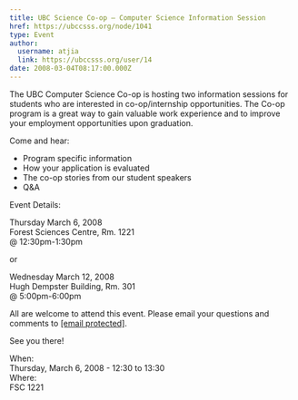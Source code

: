 ```yaml
---
title: UBC Science Co-op – Computer Science Information Session  
href: https://ubccsss.org/node/1041
type: Event
author:
  username: atjia
  link: https://ubccsss.org/user/14
date: 2008-03-04T08:17:00.000Z
---
```


<div class="field field-name-body field-type-text-with-summary field-label-hidden"><div class="field-items"><div class="field-item even"><p>The UBC Computer Science Co-op is hosting two information sessions for students who are interested in co-op/internship opportunities.  The Co-op program is a great way to gain valuable work experience and to improve your employment opportunities upon graduation. </p>
<p>Come and hear:</p>
<ul>
<li>Program specific information
</li><li>How your application is evaluated
</li><li>The co-op stories from our student speakers
</li><li>Q&amp;A
</li></ul>
<p>Event Details: </p>
<p>Thursday March 6, 2008<br>
Forest Sciences Centre, Rm. 1221<br>
@ 12:30pm-1:30pm </p>
<p>or </p>
<p>Wednesday March 12, 2008<br>
Hugh Dempster Building, Rm. 301<br>
@ 5:00pm-6:00pm </p>
<p>All are welcome to attend this event.  Please email your questions and comments to <a href="/cdn-cgi/l/email-protection#ee8d9d8d81819eae8d9dc09b8c8dc08d8f"><span class="__cf_email__" data-cfemail="711202121e1e013112025f0413125f1210">[email&#xA0;protected]</span></a>.</p>
<p>See you there!  </p>
</div></div></div><div class="field field-name-field-dates field-type-datetime field-label-above"><div class="field-label">When:&#xA0;</div><div class="field-items"><div class="field-item even"><span class="date-display-single">Thursday, March 6, 2008 - <span class="date-display-range"><span class="date-display-start">12:30</span> to <span class="date-display-end">13:30</span></span></span></div></div></div><div class="field field-name-field-location field-type-text field-label-above"><div class="field-label">Where:&#xA0;</div><div class="field-items"><div class="field-item even">FSC 1221</div></div></div>    <footer>
          </footer>